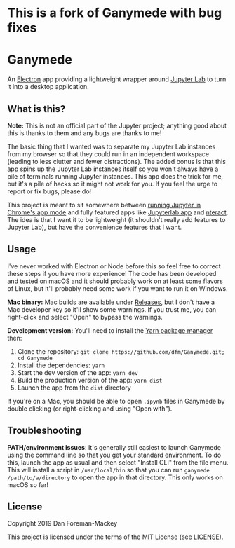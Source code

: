 # This is a fork of Ganymede with bug fixes

# Ganymede

An [Electron](https://electronjs.org/) app providing a lightweight wrapper around [Jupyter Lab](https://jupyterlab.readthedocs.io/en/stable/) to turn it into a desktop application.

## What is this?

**Note:** This is not an official part of the Jupyter project; anything good about this is thanks to them and any bugs are thanks to me!

The basic thing that I wanted was to separate my Jupyter Lab instances from my browser so that they could run in an independent workspace (leading to less clutter and fewer distractions).
The added bonus is that this app spins up the Jupyter Lab instances itself so you won't always have a pile of terminals running Jupyter instances.
This app does the trick for me, but it's a pile of hacks so it might not work for you.
If you feel the urge to report or fix bugs, please do!

This project is meant to sit somewhere between [running Jupyter in Chrome's app mode](http://christopherroach.com/articles/jupyterlab-desktop-app/) and fully featured apps like [Jupyterlab app](https://github.com/jupyterlab/jupyterlab_app) and [nteract](https://nteract.io/).
The idea is that I want it to be lightweight (it shouldn't really add features to Jupyter Lab), but have the convenience features that I want.

## Usage

I've never worked with Electron or Node before this so feel free to correct these steps if you have more experience!
The code has been developed and tested on macOS and it should probably work on at least some flavors of Linux, but it'll probably need some work if you want to run it on Windows.

**Mac binary:** Mac builds are available under [Releases](https://github.com/dfm/Ganymede/releases), but I don't have a Mac developer key so it'll show some warnings. If you trust me, you can right-click and select "Open" to bypass the warnings.

**Development version:** You'll need to install the [Yarn package manager](https://yarnpkg.com/en/) then:

1. Clone the repository: `git clone https://github.com/dfm/Ganymede.git; cd Ganymede`
2. Install the dependencies: `yarn`
3. Start the dev version of the app: `yarn dev`
4. Build the production version of the app: `yarn dist`
5. Launch the app from the `dist` directory

If you're on a Mac, you should be able to open `.ipynb` files in Ganymede by double clicking (or right-clicking and using "Open with").

## Troubleshooting

**PATH/environment issues**: It's generally still easiest to launch Ganymede using the command line so that you get your standard environment. To do this, launch the app as usual and then select "Install CLI" from the file menu. This will install a script in `/usr/local/bin` so that you can run `ganymede /path/to/a/directory` to open the app in that directory. This only works on macOS so far!

## License

Copyright 2019 Dan Foreman-Mackey

This project is licensed under the terms of the MIT License (see [LICENSE](LICENSE)).
